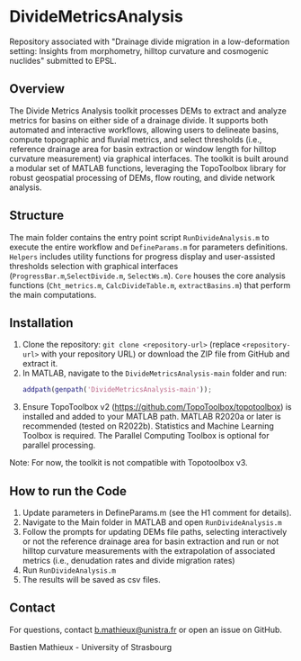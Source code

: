 # DivideMetricsAnalysis

Repository associated with "Drainage divide migration in a low-deformation setting: Insights from morphometry, hilltop curvature and cosmogenic nuclides" submitted to EPSL. 

## Overview 

The Divide Metrics Analysis toolkit processes DEMs to extract and analyze metrics for basins on either side of a drainage divide. It supports both automated and interactive workflows, allowing users to delineate basins, compute topographic and fluvial metrics, and select thresholds (i.e., reference drainage area for basin extraction or window length for hilltop curvature measurement) via graphical interfaces. The toolkit is built around a modular set of MATLAB functions, leveraging the TopoToolbox library for robust geospatial processing of DEMs, flow routing, and divide network analysis.

## Structure

The main folder contains the entry point script `RunDivideAnalysis.m` to execute the entire workflow and `DefineParams.m` for parameters definitions. `Helpers` includes utility functions for progress display and user-assisted thresholds selection with graphical interfaces (`ProgressBar.m`,`SelectDivide.m`, `SelectWs.m`). `Core` houses the core analysis functions (`Cht_metrics.m`, `CalcDivideTable.m`, `extractBasins.m`) that perform the main computations.

## Installation

1. Clone the repository: `git clone <repository-url>` (replace `<repository-url>` with your repository URL) or download the ZIP file from GitHub and extract it.
2. In MATLAB, navigate to the `DivideMetricsAnalysis-main` folder and run:
   ```matlab
   addpath(genpath('DivideMetricsAnalysis-main'));
3. Ensure TopoToolbox v2 (https://github.com/TopoToolbox/topotoolbox) is installed and added to your MATLAB path. MATLAB R2020a or later is recommended (tested on R2022b). Statistics and Machine Learning Toolbox is required. The Parallel Computing Toolbox is optional for parallel processing.
   
Note: For now, the toolkit is not compatible with Topotoolbox v3.

## How to run the Code

1. Update parameters in DefineParams.m (see the H1 comment for details).
2. Navigate to the Main folder in MATLAB and open `RunDivideAnalysis.m`
3. Follow the prompts for updating DEMs file paths, selecting interactively or not the reference drainage area for basin extraction and run or not hilltop curvature measurements with the extrapolation of associated metrics (i.e., denudation rates and divide migration rates)
4. Run `RunDivideAnalysis.m`
5. The results will be saved as csv files.

## Contact

For questions, contact b.mathieux@unistra.fr or open an issue on GitHub. 

Bastien Mathieux - University of Strasbourg
